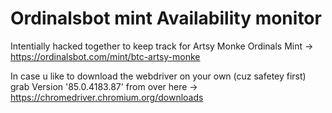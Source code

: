 # Ordinalsbot mint Availability monitor

Intentially hacked together to keep track for Artsy Monke Ordinals Mint -> https://ordinalsbot.com/mint/btc-artsy-monke

In case u like to download the webdriver on your own (cuz safetey first) grab Version '85.0.4183.87' from over here -> https://chromedriver.chromium.org/downloads
